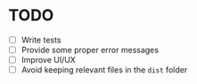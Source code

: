 # TODO

- [ ] Write tests
- [ ] Provide some proper error messages
- [ ] Improve UI/UX
- [ ] Avoid keeping relevant files in the `dist` folder